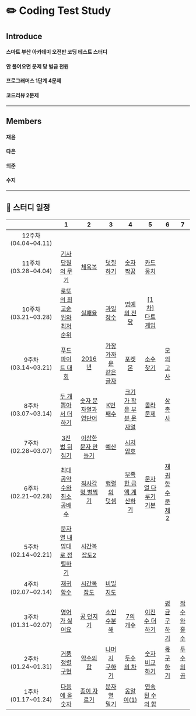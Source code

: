 
# ✏️ Coding Test Study

## **Introduce**
####  스마트 부산 아카데미 오전반 코딩 테스트 스터디
####  안 풀어오면 문제 당 벌금 천원
#### 
####  프로그래머스 1단계 4문제
####  코드리뷰 2문제
-----

## **Members**
#### 재윤
#### 다은
#### 의준
#### 수지
-----

## **📅 스터디 일정**

| |1|2|3|4|5|6|7|
|:-:|:-:|:-:|:-:|:-:|:-:|:-:|:-:|
|12주차(04.04~04.11)|
|11주차(03.28~04.04)|[기사단원의 무기](https://www.acmicpc.net/problem/1949)|[체육복](https://www.acmicpc.net/problem/17831)|[덧칠하기](https://www.acmicpc.net/problem/1520)|[숫자짝꿍](https://www.acmicpc.net/problem/9019)|[카드뭉치](https://www.acmicpc.net/problem/9019)|
|10주차(03.21~03.28)|[로또의 최고순위와 최저순위](https://www.acmicpc.net/problem/1949)|[실패율](https://www.acmicpc.net/problem/17831)|[과일 장수](https://www.acmicpc.net/problem/1520)|[명예의 전당](https://www.acmicpc.net/problem/9019)|[[1차]다트게임](https://www.acmicpc.net/problem/9019)|
|9주차(03.14~03.21)|[푸드 파이트 대회](https://www.acmicpc.net/problem/1949)|[2016년](https://www.acmicpc.net/problem/17831)|[가장 가까운 같은 글자](https://www.acmicpc.net/problem/1520)|[포켓몬](https://www.acmicpc.net/problem/9019)|[소수 찾기](https://www.acmicpc.net/problem/9019)|[모의고사](https://www.acmicpc.net/problem/9019)||[소수 만들기](https://www.acmicpc.net/problem/9019)|[재귀함수 문제](https://www.acmicpc.net/problem/9019)|
|8주차(03.07~03.14)|[두 개 뽑아서 더하기](https://www.acmicpc.net/problem/1949)|[숫자 문자열과 영단어](https://www.acmicpc.net/problem/17831)|[K번째수](https://www.acmicpc.net/problem/1520)|[크기가 작은 부분 문자열](https://www.acmicpc.net/problem/9019)|[콜라 문제](https://www.acmicpc.net/problem/9019)|[삼총사](https://www.acmicpc.net/problem/9019)||[최소직사각형](https://www.acmicpc.net/problem/9019)|
|7주차(02.28~03.07)|[3진법 뒤집기](https://www.acmicpc.net/problem/1949)|[이상한 문자 만들기](https://www.acmicpc.net/problem/17831)|[예산](https://www.acmicpc.net/problem/1520)|[시저 암호](https://www.acmicpc.net/problem/9019)|
|6주차(02.21~02.28)|[최대공약수와 최소공배수](https://www.acmicpc.net/problem/1949)|[직사각형 별찍기](https://www.acmicpc.net/problem/17831)|[행렬의 덧셈](https://www.acmicpc.net/problem/1520)|[부족한 금액 계산하기](https://www.acmicpc.net/problem/9019)|[문자열 다루기 기본](https://www.acmicpc.net/problem/9019)|[재귀함수 문제 2](https://www.acmicpc.net/problem/9019)|
|5주차(02.14~02.21)|[문자열 내맘대로 정렬하기](https://www.acmicpc.net/problem/1949)|[시간복잡도2](https://www.acmicpc.net/problem/17831)|
|4주차(02.07~02.14)|[재귀함수](https://www.acmicpc.net/problem/1949)|[시간복잡도](https://www.acmicpc.net/problem/17831)|[비밀지도](https://www.acmicpc.net/problem/1520)
|3주차(01.31~02.07)|[영어가 싫어요](https://www.acmicpc.net/problem/1949)|[공 던지기](https://www.acmicpc.net/problem/17831)|[소인수분해](https://www.acmicpc.net/problem/1520)|[7의 개수](https://www.acmicpc.net/problem/9019)|[이진수 더하기](https://www.acmicpc.net/problem/9019)|[평균 구하기](https://www.acmicpc.net/problem/9019)|[짝수와 홀수](https://www.acmicpc.net/problem/9019)|
|2주차(01.24~01.31)|[거품정렬 구현](https://www.acmicpc.net/problem/1949)|[약수의 합](https://www.acmicpc.net/problem/17831)|[나머지 구하기](https://www.acmicpc.net/problem/1520)|[두수의 차](https://www.acmicpc.net/problem/9019)|[숫자 비교하기](https://www.acmicpc.net/problem/9019)|[몫 구하기](https://www.acmicpc.net/problem/9019)|[두수의 곱](https://www.acmicpc.net/problem/9019)|
|1주차(01.17~01.24)|[다음에 올 숫자](https://www.acmicpc.net/problem/1949)|[종이 자르기](https://www.acmicpc.net/problem/17831)|[문자열 밀기](https://www.acmicpc.net/problem/1520)|[옹알이(1)](https://www.acmicpc.net/problem/9019)|[연속된 수의 합](https://www.acmicpc.net/problem/9019)|



